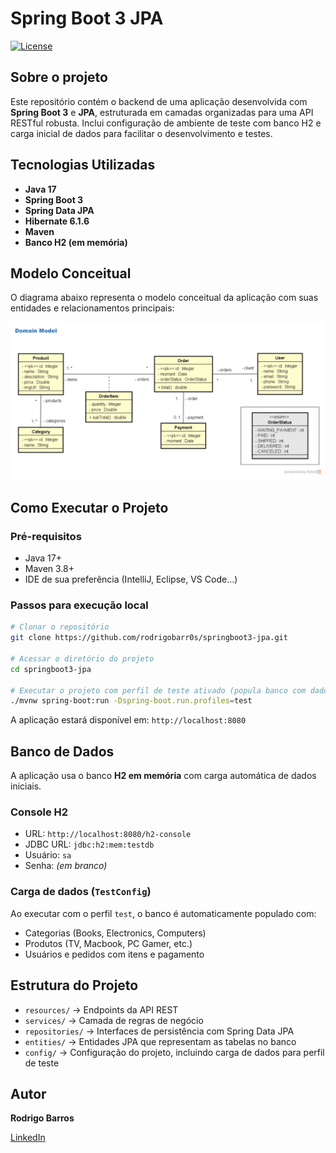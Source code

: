 # Spring Boot 3 JPA
[![License](https://img.shields.io/npm/l/react)](https://github.com/rodrigobarr0s/springboot3-jpa/blob/main/LICENSE)

## Sobre o projeto
Este repositório contém o backend de uma aplicação desenvolvida com **Spring Boot 3** e **JPA**, estruturada em camadas organizadas para uma API RESTful robusta. Inclui configuração de ambiente de teste com banco H2 e carga inicial de dados para facilitar o desenvolvimento e testes.

## Tecnologias Utilizadas

- **Java 17**
- **Spring Boot 3**
- **Spring Data JPA**
- **Hibernate 6.1.6**
- **Maven**
- **Banco H2 (em memória)**

## Modelo Conceitual

O diagrama abaixo representa o modelo conceitual da aplicação com suas entidades e relacionamentos principais:

![Modelo Conceitual](https://raw.githubusercontent.com/rodrigobarr0s/springboot3-jpa/d246c5aa631555e3ba235b77b8cc2f58eff09a1d/src/main/resources/static/img/domain-model.png)

## Como Executar o Projeto

### Pré-requisitos

- Java 17+
- Maven 3.8+
- IDE de sua preferência (IntelliJ, Eclipse, VS Code...)

### Passos para execução local

```bash
# Clonar o repositório
git clone https://github.com/rodrigobarr0s/springboot3-jpa.git

# Acessar o diretório do projeto
cd springboot3-jpa

# Executar o projeto com perfil de teste ativado (popula banco com dados)
./mvnw spring-boot:run -Dspring-boot.run.profiles=test
````

A aplicação estará disponível em: `http://localhost:8080`

## Banco de Dados

A aplicação usa o banco **H2 em memória** com carga automática de dados iniciais.

### Console H2

* URL: `http://localhost:8080/h2-console`
* JDBC URL: `jdbc:h2:mem:testdb`
* Usuário: `sa`
* Senha: *(em branco)*

### Carga de dados (`TestConfig`)

Ao executar com o perfil `test`, o banco é automaticamente populado com:

* Categorias (Books, Electronics, Computers)
* Produtos (TV, Macbook, PC Gamer, etc.)
* Usuários e pedidos com itens e pagamento

## Estrutura do Projeto

* `resources/` → Endpoints da API REST
* `services/` → Camada de regras de negócio
* `repositories/` → Interfaces de persistência com Spring Data JPA
* `entities/` → Entidades JPA que representam as tabelas no banco
* `config/` → Configuração do projeto, incluindo carga de dados para perfil de teste

## Autor

**Rodrigo Barros**

[LinkedIn](https://www.linkedin.com/in/rodrigobarr0s)

